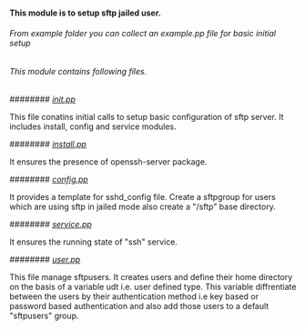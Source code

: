 #### This module is to setup sftp jailed user.

###### From example folder you can collect an example.pp file for basic initial setup 

###### This module contains following files.


######## *[init.pp](https://github.com/OpsTree/Puppet/blob/sandeep/modules/sftpjail/manifests/init.pp)*

This file conatins initial calls to setup basic configuration of sftp server. It includes install, config and service modules.

######## *[install.pp](https://github.com/OpsTree/Puppet/blob/sandeep/modules/sftpjail/manifests/install.pp)*

It ensures the presence of openssh-server package.

######## *[config.pp](https://github.com/OpsTree/Puppet/blob/sandeep/modules/sftpjail/manifests/config.pp)*

It provides a template for sshd_config file. Create a sftpgroup for users which are using sftp in jailed mode also create a "/sftp" base directory.   

######## *[service.pp](https://github.com/OpsTree/Puppet/blob/sandeep/modules/sftpjail/manifests/service.pp)* 

It ensures the running state of "ssh" service.

######## *[user.pp](https://github.com/OpsTree/Puppet/blob/sandeep/modules/sftpjail/manifests/user.pp)*

This file manage sftpusers. It creates users and define their home directory on the basis of a variable udt i.e. user defined type. This variable diffrentiate between the users by their authentication method i.e key based or password based authentication and also add those users to a default "sftpusers" group.
   
